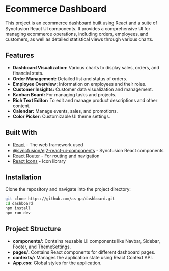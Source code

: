 # Ecommerce Dashboard

This project is an ecommerce dashboard built using React and a suite of Syncfusion React UI components. It provides a comprehensive UI for managing ecommerce operations, including orders, employees, and customers, as well as detailed statistical views through various charts.

## Features

- **Dashboard Visualization:** Various charts to display sales, orders, and financial stats.
- **Order Management:** Detailed list and status of orders.
- **Employee Overview:** Information on employees and their roles.
- **Customer Insights:** Customer data visualization and management.
- **Kanban Board:** For managing tasks and projects.
- **Rich Text Editor:** To edit and manage product descriptions and other content.
- **Calendar:** Manage events, sales, and promotions.
- **Color Picker:** Customizable UI theme settings.

## Built With

- [React](https://reactjs.org/) - The web framework used
- [@syncfusion/ej2-react-ui-components](https://www.syncfusion.com/react-ui-components) - Syncfusion React components
- [React Router](https://reactrouter.com/) - For routing and navigation
- [React Icons](https://react-icons.github.io/react-icons/) - Icon library

## Installation

Clone the repository and navigate into the project directory:

```bash
git clone https://github.com/as-ga/dashboard.git
cd dashboard
npm install
npm run dev
```
## Project Structure
- **components/:** Contains reusable UI components like Navbar, Sidebar, Footer, and ThemeSettings.
- **pages/:** Contains React components for different dashboard pages.
- **contexts/:** Manages the application state using React Context API.
- **App.css:** Global styles for the application.
